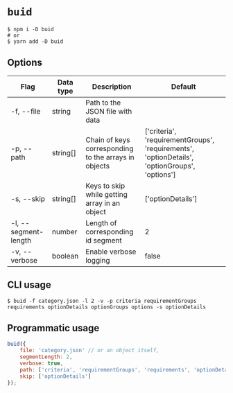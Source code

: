 # `buid`

```shell script
$ npm i -D buid
# or
$ yarn add -D buid
```

## Options

| Flag                 | Data type | Description                                          | Default                                                                                       |
|----------------------|-----------|------------------------------------------------------|-----------------------------------------------------------------------------------------------|
| -f, --file           | string    | Path to the JSON file with data                      |                                                                                               |
| -p, --path           | string[]  | Chain of keys corresponding to the arrays in objects | ['criteria', 'requirementGroups', 'requirements', 'optionDetails', 'optionGroups', 'options'] |
| -s, --skip           | string[]  | Keys to skip while getting array in an object        | ['optionDetails']                                                                             |
| -l, --segment-length | number    | Length of corresponding id segment                   | 2                                                                                             |
| -v, --verbose        | boolean   | Enable verbose logging                               | false                                                                                         |

## CLI usage

```shell script
$ buid -f category.json -l 2 -v -p criteria requirementGroups requirements optionDetails optionGroups options -s optionDetails
```

## Programmatic usage

```javascript
buid({
    file: 'category.json' // or an object itself,
    segmentLength: 2,
    verbose: true,
    path: ['criteria', 'requirementGroups', 'requirements', 'optionDetails', 'optionGroups', 'options'],
    skip: ['optionDetails'] 
});
```
